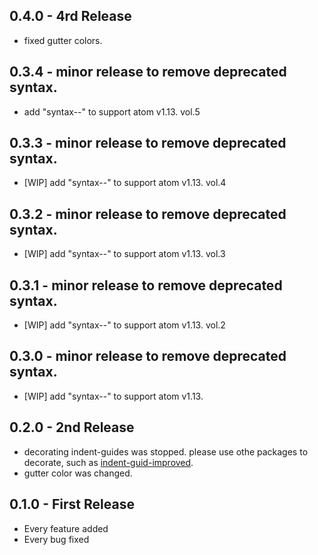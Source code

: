 ## 0.4.0 - 4rd Release
* fixed gutter colors.

## 0.3.4 - minor release to remove deprecated syntax.
* add "syntax--" to support atom v1.13. vol.5

## 0.3.3 - minor release to remove deprecated syntax.
* [WIP] add "syntax--" to support atom v1.13. vol.4

## 0.3.2 - minor release to remove deprecated syntax.
* [WIP] add "syntax--" to support atom v1.13. vol.3

## 0.3.1 - minor release to remove deprecated syntax.
* [WIP] add "syntax--" to support atom v1.13. vol.2

## 0.3.0 - minor release to remove deprecated syntax.
* [WIP] add "syntax--" to support atom v1.13.

## 0.2.0 - 2nd Release
* decorating indent-guides was stopped.
  please use othe packages to decorate, such as [indent-guid-improved](https://atom.io/packages/indent-guide-improved).
* gutter color was changed.

## 0.1.0 - First Release
* Every feature added
* Every bug fixed
